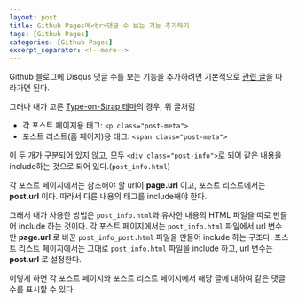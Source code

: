 ```yaml
---
layout: post
title: Github Pages에<br>댓글 수 보는 기능 추가하기
tags: [Github Pages]
categories: [Github Pages]
excerpt_separator: <!--more-->
---
```


Github 블로그에 Disqus 댓글 수를 보는 기능을 추가하려면 기본적으로 [관련 글](https://xho95.github.io/blog/jekyll/disqus/migration/2017/01/20/Add-Disqus-to-Jekyll.html)을 따라가면 된다.<!--more-->

그러나 내가 고른 [Type-on-Strap 테마](https://github.com/sylhare/Type-on-Strap)의 경우, 위 글처럼
- 각 포스트 페이지용 태그: `<p class="post-meta">`
- 포스트 리스트(홈 페이지)용 태그: `<span class="post-meta">`

이 두 개가 구분되어 있지 않고, 모두 `<div class="post-info">`로 되어 같은 내용을 include하는 것으로 되어 있다.(`post_info.html`)

각 포스트 페이지에서는 참조해야 할 url이 **page.url** 이고, 포스트 리스트에서는 **post.url** 이다. 따라서 다른 내용의 태그를 include해야 한다.

그래서 내가 사용한 방법은 `post_info.html`과 유사한 내용의 HTML 파일을 따로 만들어 include 하는 것이다.
각 포스트 페이지에서는 `post_info.html` 파일에서 url 변수만 **page.url** 로 바꾼 `post_info_post.html` 파일을 만들어 include 하는 구조다.
포스트 리스트 페이지에서는 그대로 `post_info.html` 파일을 include 하고, url 변수는 **post.url** 로 설정한다.

이렇게 하면 각 포스트 페이지와 포스트 리스트 페이지에서 해당 글에 대하여 같은 댓글 수를 표시할 수 있다.
